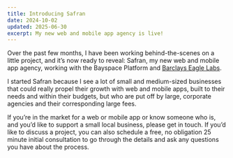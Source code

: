 ```yaml
---
title: Introducing Safran
date: 2024-10-02
updated: 2025-06-30
excerpt: My new web and mobile app agency is live!
---
```


Over the past few months, I have been working behind-the-scenes on a little project, and it’s now ready to reveal: Safran, my new web and mobile app agency, working with the Bayspace Platform and [Barclays Eagle Labs](https://labs.uk.barclays/about).

I started Safran because I see a lot of small and medium-sized businesses that could really propel their growth with web and mobile apps, built to their needs and within their budgets, but who are put off by large, corporate agencies and their corresponding large fees.

If you’re in the market for a web or mobile app or know someone who is, and you’d like to support a small local business, please get in touch. If you’d like to discuss a project, you can also schedule a free, no obligation 25 minute initial consultation to go through the details and ask any questions you have about the process.

